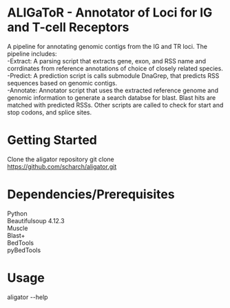 # ALIGaToR - Annotator of Loci for IG and T-cell Receptors
A pipeline for annotating genomic contigs from the IG and TR loci. The pipeline includes:
	 <br />-Extract: A parsing script that extracts gene, exon, and RSS name and corrdinates from reference annotations of choice of closely related species.
	 <br />-Predict: A prediction script is calls submodule DnaGrep, that predicts RSS sequences based on genomic contigs.
	 <br />-Annotate: Annotator script that uses the extracted reference genome and genomic information to generate a search databse for blast. Blast hits are matched with predicted RSSs. Other scripts are called to check for start and stop codons, and splice sites.

# Getting Started
Clone the aligator repository 
git clone https://github.com/scharch/aligator.git

# Dependencies/Prerequisites 
Python
 <br />Beautifulsoup 4.12.3
 <br />Muscle
 <br />Blast+
 <br />BedTools
 <br />pyBedTools

# Usage
aligator --help
